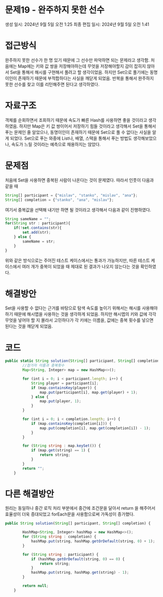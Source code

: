 # 문제19 - 완주하지 못한 선수

생성 일시: 2024년 9월 5일 오전 1:25
최종 편집 일시: 2024년 9월 5일 오전 1:41

# 접근방식

완주하지 못한 선수가 한 명 있기 때문에 그 선수만 파악하면 되는 문제라고 생각함. 처음에는 Map에는 키와 값 쌍을 저장해야하는데 무엇을 저장해야할지 감이 잡히지 않아서 Set을 통해서 해시를 구현해서 풀려고 할 생각이었음. 하지만 Set으로 풀기에는 동명이인이 존재하기 때문에 부적합하다는 사실을 깨닫게 되었음. 반복을 통해서 완주하지 못한 선수를 찾고 이를 리턴해주면 된다고 생각하였다.

# 자료구조

객체를 순회하면서 조회하기 때문에 속도가 빠른 Hash를 사용하면 좋을 것이라고 생각하였음. 하지만 Map은 키 값 쌍이어서 저장하기 힘들 것이라고 생각해서 Set을 통해서 푸는 문제인 줄 알았으나, 동명이인이 존재하기 때문에 Set으로 풀 수 없다는 사실을 알게 되었다. Set으로 푸는 와중에 List나, 배열, 스택을 통해서 푸는 방법도 생각해보았으나, 속도가 느릴 것이라는 예측으로  채용하지는 않았다.

# 문제점

처음에 Set을 사용하면 중복된 사람이 나온다는 것이 문제였다. 따라서 인풋이 다음과 같을 때

```jsx
String[] participant = {"mislav", "stanko", "mislav", "ana"};
String[] completion = {"stanko", "ana", "mislav"};
```

여기서 중복값을 선택해 내기만 하면 될 것이라고 생각해서 다음과 같이 진행하였다.

```jsx
String sameName = "";
for(String str : participant){ 
	if(!set.contains(str){
		set.add(str);
	} else {
		sameName = str;
	}
}
```

위와 같은 방식으로는 주어진 테스트 케이스에서는 통과가 가능하지만, 따른 테스트 케이스에서 여러 개가 중복이 되었을 때 제대로 된 결과가 나오지 않는다는 것을 확인하였다.

# 해결방안

Set을 사용할 수 없다는 근거를 바탕으로 탐색 속도를 높이기 위해서는 해시를 사용해야 하기 때문에 해시맵을 사용하는 것을 생각하게 되었음. 하지만 해시맵의 키와 값에 각각 무엇을 넣어야 할 지 몰라서 고민하다가 각 키에는 이름을, 값에는 중복 횟수를 넣으면 된다는 것을 깨닫게 되었음. 

# 코드

```jsx
public static String solution(String[] participant, String[] completion) {
        //참가자 이름과 중복횟수
        Map<String, Integer> map = new HashMap<>();

        for (int i = 0; i < participant.length; i++) {
            String player = participant[i];
            if (map.containsKey(player)) {
                map.put(participant[i], map.get(player) + 1);
            } else {
                map.put(player, 1);
            }
        }

        for (int i = 0; i < completion.length; i++) {
            if (map.containsKey(completion[i])) {
                map.put(completion[i], map.get(completion[i]) - 1);
            }
        }

        for (String string : map.keySet()) {
            if (map.get(string) == 1) {
                return string;
            }
        }
        return "";
    }
```

# 다른 해결방안

원리는 동일하나 중간 로직 처리 부분에서 중간에 조건문을 달아서 return 을 해주어서 효율성이 더욱 증대되었고 forEach문을 사용함으로써 가독성이 증가했다.

```jsx
public String solution(String[] participant, String[] completion) {

        HashMap<String, Integer> hashMap = new HashMap<>();
        for (String string : completion) {
            hashMap.put(string, hashMap.getOrDefault(string, 0) + 1);
        }

        for (String string : participant) {
            if (hashMap.getOrDefault(string, 0) == 0) {
                return string;
            }
            hashMap.put(string, hashMap.get(string) - 1);
        }

        return null;
    }
```